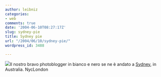```yaml
---
author: leibniz
categories:
- web
comments: true
date: '2004-06-10T08:27:17Z'
slug: sydney-pie
title: Sydney pie
url: "/2004/06/10/sydney-pie/"
wordpress_id: 3488

---
```

![](http://www.nyclondon.com/blog/images/pinhole_syd_luna_park.jpg)Il nostro bravo photoblogger in bianco e nero se ne è andato a [Sydney](http://www.nyclondon.com/blog/), in Australia.
NycLondon
